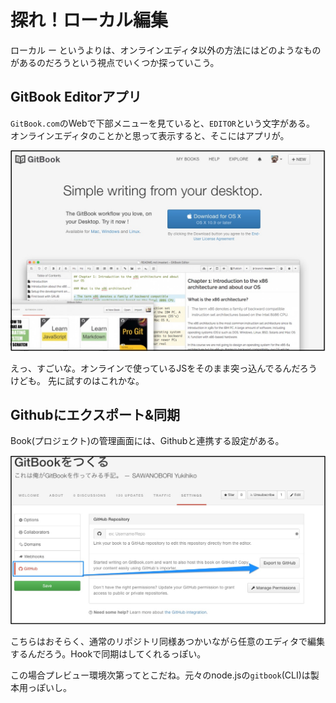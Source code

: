 # 探れ！ローカル編集

ローカル ー というよりは、オンラインエディタ以外の方法にはどのようなものがあるのだろうという視点でいくつか探っていこう。


## GitBook Editorアプリ

`GitBook.com`のWebで下部メニューを見ていると、`EDITOR`という文字がある。
オンラインエディタのことかと思って表示すると、そこにはアプリが。

![](Gitbook_editor.jpg)

えっ、すごいな。オンラインで使っているJSをそのまま突っ込んでるんだろうけども。
先に試すのはこれかな。

## Githubにエクスポート&同期

Book(プロジェクト)の管理画面には、Githubと連携する設定がある。

![](github_exporter2.jpg)

こちらはおそらく、通常のリポジトリ同様あつかいながら任意のエディタで編集するんだろう。Hookで同期はしてくれるっぽい。

この場合プレビュー環境次第ってとこだね。元々のnode.jsの`gitbook`(CLI)は製本用っぽいし。